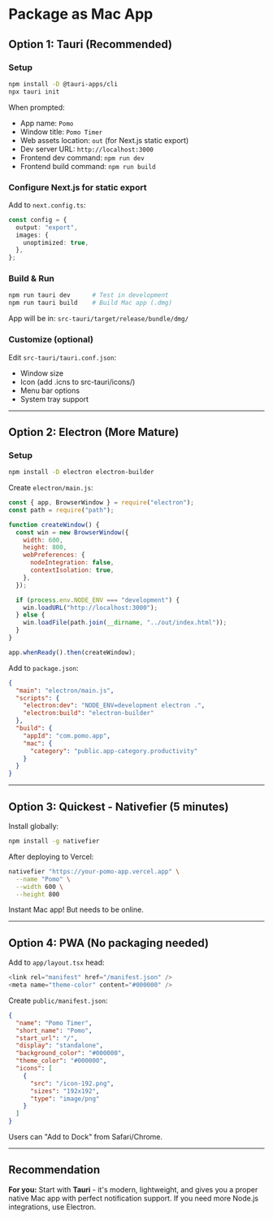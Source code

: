 # Package as Mac App

## Option 1: Tauri (Recommended)

### Setup

```bash
npm install -D @tauri-apps/cli
npx tauri init
```

When prompted:

- App name: `Pomo`
- Window title: `Pomo Timer`
- Web assets location: `out` (for Next.js static export)
- Dev server URL: `http://localhost:3000`
- Frontend dev command: `npm run dev`
- Frontend build command: `npm run build`

### Configure Next.js for static export

Add to `next.config.ts`:

```typescript
const config = {
  output: "export",
  images: {
    unoptimized: true,
  },
};
```

### Build & Run

```bash
npm run tauri dev      # Test in development
npm run tauri build    # Build Mac app (.dmg)
```

App will be in: `src-tauri/target/release/bundle/dmg/`

### Customize (optional)

Edit `src-tauri/tauri.conf.json`:

- Window size
- Icon (add .icns to src-tauri/icons/)
- Menu bar options
- System tray support

---

## Option 2: Electron (More Mature)

### Setup

```bash
npm install -D electron electron-builder
```

Create `electron/main.js`:

```javascript
const { app, BrowserWindow } = require("electron");
const path = require("path");

function createWindow() {
  const win = new BrowserWindow({
    width: 600,
    height: 800,
    webPreferences: {
      nodeIntegration: false,
      contextIsolation: true,
    },
  });

  if (process.env.NODE_ENV === "development") {
    win.loadURL("http://localhost:3000");
  } else {
    win.loadFile(path.join(__dirname, "../out/index.html"));
  }
}

app.whenReady().then(createWindow);
```

Add to `package.json`:

```json
{
  "main": "electron/main.js",
  "scripts": {
    "electron:dev": "NODE_ENV=development electron .",
    "electron:build": "electron-builder"
  },
  "build": {
    "appId": "com.pomo.app",
    "mac": {
      "category": "public.app-category.productivity"
    }
  }
}
```

---

## Option 3: Quickest - Nativefier (5 minutes)

Install globally:

```bash
npm install -g nativefier
```

After deploying to Vercel:

```bash
nativefier "https://your-pomo-app.vercel.app" \
  --name "Pomo" \
  --width 600 \
  --height 800
```

Instant Mac app! But needs to be online.

---

## Option 4: PWA (No packaging needed)

Add to `app/layout.tsx` head:

```typescript
<link rel="manifest" href="/manifest.json" />
<meta name="theme-color" content="#000000" />
```

Create `public/manifest.json`:

```json
{
  "name": "Pomo Timer",
  "short_name": "Pomo",
  "start_url": "/",
  "display": "standalone",
  "background_color": "#000000",
  "theme_color": "#000000",
  "icons": [
    {
      "src": "/icon-192.png",
      "sizes": "192x192",
      "type": "image/png"
    }
  ]
}
```

Users can "Add to Dock" from Safari/Chrome.

---

## Recommendation

**For you:** Start with **Tauri** - it's modern, lightweight, and gives you a proper native Mac app with perfect notification support. If you need more Node.js integrations, use Electron.
